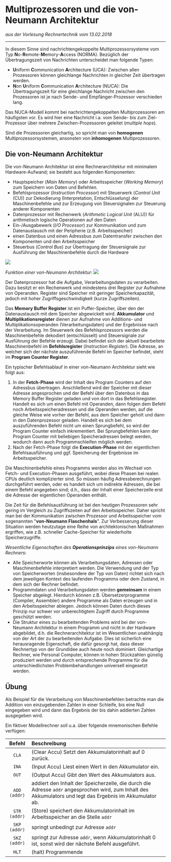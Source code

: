 # Multiprozessoren und die von-Neumann Architektur
_aus der Vorlesung Rechnertechnik vom 13.02.2018_

---

In diesem Sinne sind nachrichtengekoppelte Multiprozessorsysteme vom Typ **N**o-**R**emote-**M**emory-**A**ccess (NORMA). Bezüglich der Übertragungszeit von Nachrichten unterscheidet man folgende Typen:

* **U**niform **C**ommunication **A**rchitecture (UCA): Zwischen allen Prozessoren können gleichlange Nachrichten in gleicher Zeit übertragen werden.
* **N**on **U**niform **C**ommunication **A**rchitecture (NUCA): Die Übertragungszeit für eine gleichlange Nachricht zwischen den Prozessoren ist je nach Sende- und Empfänger-Prozessor verschieden lang.

Das NUCA-Modell kommt bei nachrichtengekoppelten Multiprozessoren am häufigsten vor. Es wird hier eine Nachricht i.a. vom Sende- bis zum Ziel-Prozessor über mehrere Zwischen-Prozessoren geleitet (_multiple hops_).

Sind die Prozessoren gleichartig, so spricht man von **homogenen** Multiprozessorsystemen, ansonsten von **inhomogenen** Multiprozessoren.

## Die von-Neumann Architektur
Die von-Neumann Architektur ist eine Rechnerarchitektur mit minimalem Hardware-Aufwand; sie besteht aus folgenden Komponenten:

* Hauptspeicher (_Main Memory_) oder Arbeitsspeicher (_Working Memory_) zum Speichern von Daten und Befehlen.
* Befehlsprozessor (_Instruction Processor_) mit Steuerwerk (_Control Unit_ (CU)) zur Dekodierung (Interpretation, Entschlüsselung) der Maschinenbefehle und zur Erzeugung von Steuersignalen zur Steuerung anderer Komponenten
* Datenprozessor mit Rechenwerk (_Arithmetic Logical Unit_ (ALU)) für arithmetisch logische Operationen auf den Daten
* Ein-/Ausgabewerk (_I/O Processor_) zur Kommunikation und zum Datenaustausch mit der Peripherie (z.B. Arbeitsspeicher)
* einen Datenbus und einen Adressbus zum Datentransfer zwischen den Komponenten und den Arbeitsspeicher
* Steuerbus (_Control Bus_) zur Übertragung der Steuersignale zur Ausführung der Maschinenbefehle durch die Hardware

<img src="https://i.imgur.com/DjIqy7X.jpg" />

_Funktion einer von-Neumann Architektur_:
<img src="https://i.imgur.com/6uqnvzl.jpg" />

Der Datenprozessor hat die Aufgabe, Verarbeitungsdaten zu verarbeiten. Dazu besitzt er ein Rechenwerk und mindestens drei Register zur Aufnahme von Operanden. Register sind Speicher mit geringer Speicherkapazität, jedoch mit hoher Zugriffsgeschwindigkeit (kurze Zugriffszeiten).

Das **Memory Buffer Register** ist ein Puffer-Speicher, über den der Datenaustausch mit dem Speicher abgewickelt wird. **Akkumulator** und **Multiplikationsregister** dienen zur Aufnahme von Additions- und Multiplikationsoperanden (Verarbeitungsdaten) und der Ergebnisse nach der Verarbeitung. Im Steuerwerk des Befehlsprozessors werden die Maschinenbefehle dekodiert (entschlüsselt) und Steuersignale zur Ausführung der Befehle erzeugt. Dabei befindet sich der aktuell bearbeitete Maschinenbefehl im **Befehlsregister** (_Instruction Register_). Die Adresse, an welcher sich der nächste auszuführende Befehl im Speicher befindet, steht im **Program Counter Register**.

Ein typischer Befehlsablauf in einer von-Neumann Architektur sieht wie folgt aus:

1. In der **Fetch-Phase** wird der Inhalt des Program Counters auf den Adressbus übertragen. Anschließend wird der Speicher mit dieser Adresse angesprochen und der Befehl über den Datenbus in das Memory Buffer Register geladen und von dort in das Befehlsregister. Handelt es sich um einen Befehl mit Operanden, dann folgen dem Befehl noch Arbeitsspeicheradressen und die Operanden werden, auf die gleiche Weise wie vorher der Befehl, aus dem Speicher geholt und dann in den Datenprozessor geladen. Handelt es sich bei dem auszuführenden Befehl nicht um einen Sprungbefehl, so wird der Program Counter einfach inkrementiert. Bei Sprungbefehlen kann der Program Counter mit beliebigen Speicheradressen belegt werden, wodurch dann auch Programmschleifen möglich werden.
2. Nach der Fetch-Phase folgt die **Execution-Phase** mit der eigentlichen Befehlsausführung und ggf. Speicherung der Ergebnisse im Arbeitsspeicher.

Die Maschinenbefehle eines Programms werden also im Wechsel von Fetch- und Execution-Phasen ausgeführt, wobei diese Phasen bei realen CPUs deutlich komplizierter sind. So müssen häufig Adressberechnungen durchgeführt werden, oder es handelt sich um indirekte Adressen, die bei einem Befehl angegeben sind; d.h., dass der Inhalt einer Speicherzelle erst die Adresse der eigentlichen Operanden enthält.

Die Zeit für die Befehlsausführung ist bei den heutigen Prozessoren sehr gering im Vergleich zu Zugriffszeiten auf den Arbeitsspeicher. Daher spricht man bei der Kommunikation zwischen Prozessor und Arbeitsspeicher vom sogenannten "**von-Neumann Flaschenhals**". Zur Verbesserung dieser Situation werden heutzutage eine Reihe von architektonischen Maßnahmen ergriffen, wie z.B. schneller Cache-Speicher für wiederholte Speicherzugriffe.

_Wesentliche Eigenschaften des **Operationsprinzips** eines von-Neumann Rechners_:

* Alle Speicherworte können als Verarbeitungsdaten, Adressen oder Maschinenbefehle interpretiert werden. Die Verwendung und der Typ von Speicherworten (insbesondere der Typ von Daten) richtet sich nach dem jeweiligen Kontext des laufenden Programms oder dem Zustand, in dem sich der Rechner befindet.
* Programmdaten und Verarbeitungsdaten werden **gemeinsam** in einem Speicher abgelegt. Hierdurch können z.B. Übersetzerprogramme (Compiler, Assembler) andere Programme als Daten erzeugen und in den Arbeitsspeicher ablegen. Jedoch können Daten durch dieses Prinzip nur schwer vor unberechtigtem Zugriff durch Programme geschützt werden.
* Die Struktur eines zu bearbeitenden Problems wird bei der von-Neumann Architektur in einem Programm und nicht in der Hardware abgebildet, d.h. die Rechnerarchitektur ist im Wesentlichen unabhängig von der Art der zu bearbeitenden Aufgabe. Dies ist sicherlich eine herausragende Eigenschaft, die dafür gesorgt hat, dass dieser Rechnertyp von der Grundidee auch heute noch dominiert. Gleichartige Rechner, wie Personal Computer, können in hohen Stückzahlen günstig produziert werden und durch entsprechende Programme für die unterschiedlichsten Problembehandlungen universell eingesetzt werden.

## Übung
Als Beispiel für die Verarbeitung von Maschinenbefehlen betrachte man die Addition von einzugebenden Zahlen in einer Schleife, bis eine Null eingegeben wird und dann das Ergebnis der bis dahin addierten Zahlen ausgegeben wird.

Ein fiktiver Modellrechner soll u.a. über folgende mnemonischen Befehle verfügen:

|**Befehl**| **Beschreibung** |
|:-----:|:--------------------|
| `CLA` | (Clear Accu) Setzt den Akkumulatorinhalt auf 0 zurück. |
| `INA` | (Input Accu) Liest einen Wert in den Akkumulator ein. |
| `OUT` | (Output Accu) Gibt den Wert des Akkumulators aus. |
| `ADD (addr)` | addiert den Inhalt der Speicherzelle, die durch die Adresse `addr` angesprochen wird, zum Inhalt des Akkumulators und legt das Ergebnis im Akkumulator ab. |
| `STR (addr)` | (Store) speichert den Akkumulatorinhalt im Arbeitsspeicher an die Stelle `addr` |
| `SKP (addr)` | springt unbedingt zur Adresse `addr` |
| `SKZ (addr)` | springt zur Adresse `addr`, wenn Akkumulatorinhalt 0 ist, sonst wird der nächste Befehl ausgeführt. |
| `HLT` | (halt) Programmende |
